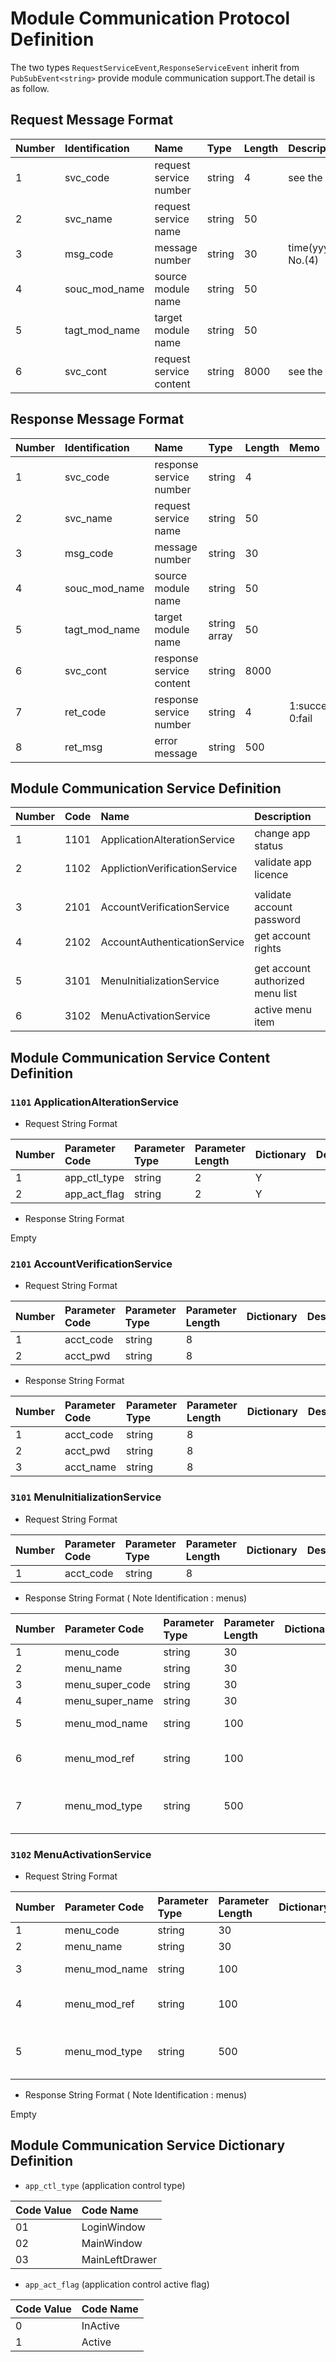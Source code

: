 #  Module Communication Protocol Definition  
The two types `RequestServiceEvent`,`ResponseServiceEvent` inherit from `PubSubEvent<string>` provide module communication support.The detail is as follow.

##  Request Message Format  
| Number | Identification | Name | Type | Length | Description |
| :-- | :-- | :-- | :-- | :-- | :-- |
| 1 | svc_code | request service number | string | 4  | see the service difinition |
| 2 | svc_name | request service name   | string | 50 | |
| 3 | msg_code | message number | string | 30 | time(yyyyMMddHHmmss)+random No.(4) |
| 4 | souc_mod_name | source module name | string | 50 | |
| 5 | tagt_mod_name | target module name | string | 50 | |
| 6 | svc_cont | request service content | string | 8000 | see the service content difinition     |

##  Response Message Format  
| Number | Identification | Name | Type | Length | Memo |
| :-- | :-- | :-- | :-- | :-- | :-- |
| 1 | svc_code      | response service number  | string       | 4    |      |
| 2 | svc_name      | request service name     | string       | 50   |      |
| 3 | msg_code      | message number           | string       | 30   |      |
| 4 | souc_mod_name | source module name       | string       | 50   |      |
| 5 | tagt_mod_name | target module name       | string array | 50   |      |
| 6 | svc_cont      | response service content | string       | 8000 |      |
| 7 | ret_code      | response service number  | string       | 4    | 1:success 0:fail |
| 8 | ret_msg       | error message            | string       | 500  |      |

 
##  Module Communication Service Definition
| Number | Code | Name | Description |
| :-- | :-- | :-- | :-- |
| 1 | 1101 | ApplicationAlterationService  | change app status    |
| 2 | 1102 | ApplictionVerificationService | validate app licence |
|   |
| 3 | 2101 | AccountVerificationService   | validate account password  |
| 4 | 2102 | AccountAuthenticationService | get account rights         | 
|   |
| 5 | 3101 | MenuInitializationService | get account authorized menu list | 
| 6 | 3102 | MenuActivationService     | active menu item                 | 

##   Module Communication Service Content Definition
###  `1101` ApplicationAlterationService
- Request String Format  

| Number | Parameter Code | Parameter Type | Parameter Length | Dictionary | Description |
| :-- | :-- | :-- | :-- | :-- | :-- |
| 1 | app_ctl_type | string | 2 | Y | |
| 2 | app_act_flag | string | 2 | Y | |

- Response String Format  

Empty

###  `2101` AccountVerificationService
- Request String Format  

| Number | Parameter Code | Parameter Type | Parameter Length | Dictionary | Description |
| :-- | :-- | :-- | :-- | :-- | :-- |
| 1 | acct_code | string | 8 | | |
| 2 | acct_pwd  | string | 8 | | |

- Response String Format 

| Number | Parameter Code | Parameter Type | Parameter Length | Dictionary | Description |
| :-- | :-- | :-- | :-- | :-- | :-- |
| 1 | acct_code | string | 8 | | |
| 2 | acct_pwd  | string | 8 | | |
| 3 | acct_name | string | 8 | | |

###  `3101` MenuInitializationService
- Request String Format  

| Number | Parameter Code | Parameter Type | Parameter Length | Dictionary | Description |
| :-- | :-- | :-- | :-- | :-- | :-- |
| 1 | acct_code  | string | 8 | | |

- Response String Format ( Note Identification : menus)

| Number | Parameter Code | Parameter Type | Parameter Length | Dictionary | Description |
| :-- | :-- | :-- | :-- | :-- | :-- |
| 1 | menu_code       | string | 30  | | |
| 2 | menu_name       | string | 30  | | |
| 3 | menu_super_code | string | 30  | | |
| 4 | menu_super_name | string | 30  | | |
| 5 | menu_mod_name   | string | 100 | | module name |
| 6 | menu_mod_ref    | string | 100 | | module assembly name |
| 7 | menu_mod_type   | string | 500 | | module fully qualified name |

###  `3102` MenuActivationService
- Request String Format  

| Number | Parameter Code | Parameter Type | Parameter Length | Dictionary | Description |
| :-- | :-- | :-- | :-- | :-- | :-- |
| 1 | menu_code       | string | 30  | | |
| 2 | menu_name       | string | 30  | | |
| 3 | menu_mod_name   | string | 100 | | module name |
| 4 | menu_mod_ref    | string | 100 | | module assembly name |
| 5 | menu_mod_type   | string | 500 | | module fully qualified name |

- Response String Format ( Note Identification : menus)

Empty

##  Module Communication Service Dictionary Definition  
- `app_ctl_type` (application control type)  

| Code Value | Code Name |
| :-- | :-- |
| 01 | LoginWindow     |
| 02 | MainWindow      |
| 03 | MainLeftDrawer  |

- `app_act_flag` (application control active flag)  

| Code Value | Code Name |
| :-- | :-- |
| 0 | InActive |
| 1 | Active   |